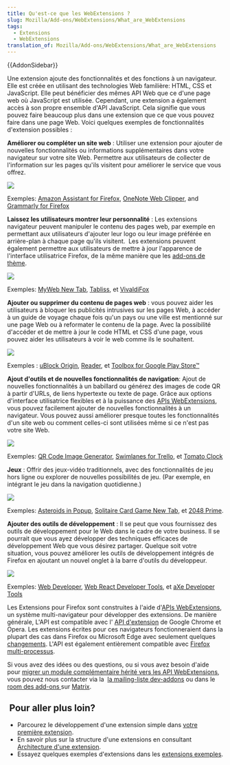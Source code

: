```yaml
---
title: Qu'est-ce que les WebExtensions ?
slug: Mozilla/Add-ons/WebExtensions/What_are_WebExtensions
tags:
  - Extensions
  - WebExtensions
translation_of: Mozilla/Add-ons/WebExtensions/What_are_WebExtensions
---
```

{{AddonSidebar}}

Une extension ajoute des fonctionnalités et des fonctions à un navigateur. Elle est créée en utilisant des technologies Web familière: HTML, CSS et JavaScript. Elle peut bénéficier des mêmes API Web que ce d'une page web où JavaScript est utilisée. Cependant, une extension a également accès à son propre ensemble d'API JavaScript. Cela signifie que vous pouvez faire beaucoup plus dans une extension que ce que vous pouvez faire dans une page Web. Voici quelques exemples de fonctionnalités d'extension possibles :

**Améliorer ou compléter un site web** : Utiliser une extension pour ajouter de nouvelles fonctionnalités ou informations supplémentaires dans votre navigateur sur votre site Web. Permettre aux utilisateurs de collecter de l'information sur les pages qu'ils visitent pour améliorer le service que vous offrez.

![](amazon_add_on.png)

Exemples: [Amazon Assistant for Firefox](https://addons.mozilla.org/en-US/firefox/addon/amazon-browser-bar/), [OneNote Web Clipper](https://addons.mozilla.org/en-US/firefox/addon/onenote-clipper/), and [Grammarly for Firefox](https://addons.mozilla.org/en-US/firefox/addon/grammarly-1/)

**Laissez les utilisateurs montrer leur personnalité** : Les extensions navigateur peuvent manipuler le contenu des pages web, par exemple en permettant aux utilisateurs d'ajouter leur logo ou leur image préférée en arrière-plan à chaque page qu'ils visitent.  Les extensions peuvent également permettre aux utilisateurs de mettre à jour l'apparence de l'interface utilisatrice Firefox, de la même manière que les [add-ons de thème](/fr/Add-ons/Themes/Theme_concepts).

![](myweb_new_tab_add_on.png)

Exemples: [MyWeb New Tab](https://addons.mozilla.org/en-US/firefox/addon/myweb-new-tab/), [Tabliss](https://addons.mozilla.org/en-US/firefox/addon/tabliss/), et [VivaldiFox](https://addons.mozilla.org/en-US/firefox/addon/vivaldifox/)

**Ajouter ou supprimer du contenu de pages web** : vous pouvez aider les utilisateurs à bloquer les publicités intrusives sur les pages Web, à accéder à un guide de voyage chaque fois qu'un pays ou une ville est mentionné sur une page Web ou à reformater le contenu de la page. Avec la possibilité d'accéder et de mettre à jour le code HTML et CSS d'une page, vous pouvez aider les utilisateurs à voir le web comme ils le souhaitent.

![](ublock_origin_add_on.png)

Exemples : [uBlock Origin](https://addons.mozilla.org/en-US/firefox/addon/ublock-origin/), [Reader](https://addons.mozilla.org/en-US/firefox/addon/reader/), et [Toolbox for Google Play Store™](https://addons.mozilla.org/en-US/firefox/addon/toolbox-google-play-store/)

**Ajout d'outils et de nouvelles fonctionnalités de navigation**: Ajout de nouvelles fonctionnalités à un babillard ou générez des images de code QR à partir d'URLs, de liens hypertexte ou texte de page. Grâce aux options d'interface utilisatrice flexibles et à la puissance des [APIs WebExtensions](/fr/Add-ons/WebExtensions), vous pouvez facilement ajouter de nouvelles fonctionnalités à un navigateur. Vous pouvez aussi améliorer presque toutes les fonctionnalités d'un site web ou comment celles-ci sont utilisées même si ce n'est pas votre site Web.

![](qr_code_image_generator_add_on.png)

Exemples: [QR Code Image Generator](https://addons.mozilla.org/en-US/firefox/addon/qr-code-image-generator/), [Swimlanes for Trello](https://addons.mozilla.org/en-US/firefox/addon/swimlanes-for-trello/), et [Tomato Clock](https://addons.mozilla.org/en-US/firefox/addon/tomato-clock/)

**Jeux** : Offrir des jeux-vidéo traditionnels, avec des fonctionnalités de jeu hors ligne ou explorer de nouvelles possibilités de jeu. (Par exemple, en intégrant le jeu dans la navigation quotidienne.)

![](asteroids_in_popup_add_on_.png)

Exemples: [Asteroids in Popup](https://addons.mozilla.org/en-US/firefox/addon/asteroids-in-popup/), [Solitaire Card Game New Tab](https://addons.mozilla.org/en-US/firefox/addon/solitaire-card-game-new-tab/), et [2048 Prime](https://addons.mozilla.org/en-US/firefox/addon/2048-prime/).

**Ajouter des outils de développement** : Il se peut que vous fournissez des outils de développement pour le Web dans le cadre de votre business. Il se pourrait que vous ayez développer des techniques efficaces de développement Web que vous désirez partager. Quelque soit votre situation, vous pouvez améliorer les outils de développement intégrés de Firefox en ajoutant un nouvel onglet à la barre d'outils du développeur.

![](axe_developer_tools_add_on.png)

Exemples: [Web Developer](https://addons.mozilla.org/en-US/firefox/addon/web-developer/), [Web React Developer Tools](https://addons.mozilla.org/en-US/firefox/addon/react-devtools/), et [aXe Developer Tools](https://addons.mozilla.org/en-US/firefox/addon/axe-devtools/)

Les Extensions pour Firefox sont construites à l'aide d'[APIs WebExtensions](/fr/Add-ons/WebExtensions), un système multi-navigateur pour développer des extensions. De manière générale, L'API est compatible avec l' [API d'extension](https://developer.chrome.com/extensions) de Google Chrome et Opera. Les extensions écrites pour ces navigateurs fonctionneraient dans la plupart des cas dans Firefox ou Microsoft Edge avec seulement quelques [changements](/fr/Add-ons/WebExtensions/Porting_a_Google_Chrome_extension). L'API est également entièrement compatible avec [Firefox multi-processus](/fr/Firefox/Multiprocess_Firefox).

Si vous avez des idées ou des questions, ou si vous avez besoin d'aide pour [migrer un module complémentaire hérité vers les API WebExtensions](https://extensionworkshop.com/documentation/develop/porting-a-legacy-firefox-extension/), vous pouvez nous contacter via la  [la mailing-liste dev-addons](https://mail.mozilla.org/listinfo/dev-addons) ou dans le [room des add-ons ](https://chat.mozilla.org/#/room/#addons:mozilla.org)sur [Matrix](https://wiki.mozilla.org/Matrix).

##  Pour aller plus loin?

- Parcourez le développement d'une extension simple dans [votre première extension](/fr/Add-ons/WebExtensions/Your_first_WebExtension).
- En savoir plus sur la structure d'une extensions en consultant [Architecture d'une extension](/fr/Add-ons/WebExtensions/Anatomy_of_a_WebExtension).
- Essayez quelques exemples d'extensions dans les [extensions exemples](/fr/Add-ons/WebExtensions/Examples).
